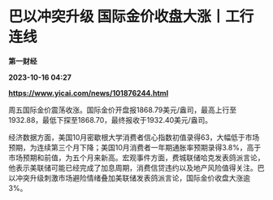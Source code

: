 # 巴以冲突升级 国际金价收盘大涨丨工行连线
**第一财经**

**2023-10-16 04:27**

**https://www.yicai.com/news/101876244.html**

周五国际金价震荡收涨。国际金价开盘报1868.79美元/盎司，最高上行至1932.88，最低下探至1868.70，最终报收于1932.40美元/盎司。

经济数据方面，美国10月密歇根大学消费者信心指数初值录得63，大幅低于市场预期，为连续第三个月下降；美国10月消费者一年期通胀率预期录得3.8%，高于市场预期和前值，为五个月来新高。宏观事件方面，费城联储哈克发表鸽派言论，他表示美联储可能已经完成了加息周期，消费信贷违约以及地产风险值得关注。巴以冲突升级刺激市场避险情绪叠加美联储发表鸽派言论，国际金价收盘大涨逾3%。